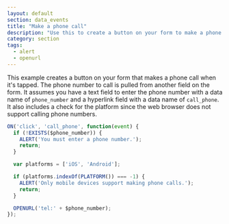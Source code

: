 ```yaml
---
layout: default
section: data_events
title: "Make a phone call"
description: "Use this to create a button on your form to make a phone call to a phone number entered in a text field"
category: section
tags:
  - alert
  - openurl
---
```


This example creates a button on your form that makes a phone call when it's tapped. The phone number to call is pulled from another field on the form. It assumes you have a text field to enter the phone number with a data name of `phone_number` and a hyperlink field with a data name of `call_phone`. It also includes a check for the platform since the web browser does not support calling phone numbers.

```js
ON('click', 'call_phone', function(event) {
  if (!EXISTS($phone_number)) {
    ALERT('You must enter a phone number.');
    return;
  }

  var platforms = ['iOS', 'Android'];

  if (platforms.indexOf(PLATFORM()) === -1) {
    ALERT('Only mobile devices support making phone calls.');
    return;
  }

  OPENURL('tel:' + $phone_number);
});
```
